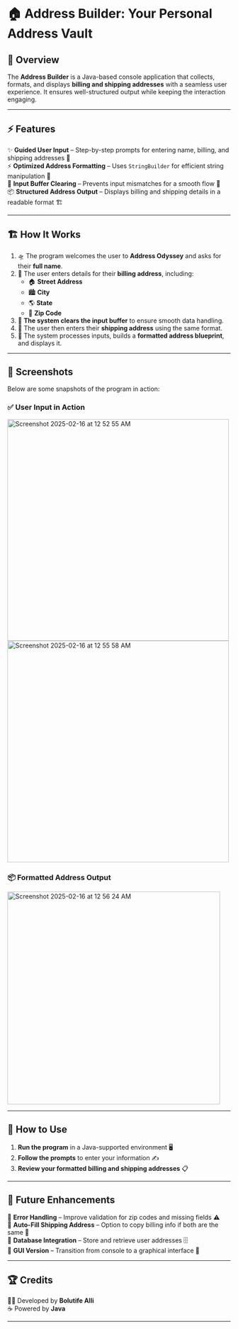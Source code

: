 # 🏠 Address Builder: Your Personal Address Vault  

## 📌 Overview  
The **Address Builder** is a Java-based console application that collects, formats, and displays **billing and shipping addresses** with a seamless user experience. It ensures well-structured output while keeping the interaction engaging.  

---

## ⚡ Features  
✨ **Guided User Input** – Step-by-step prompts for entering name, billing, and shipping addresses 📝  
⚡ **Optimized Address Formatting** – Uses `StringBuilder` for efficient string manipulation 🔧  
🛑 **Input Buffer Clearing** – Prevents input mismatches for a smooth flow 🚀  
📦 **Structured Address Output** – Displays billing and shipping details in a readable format 🏗️  

---

## 🏗️ How It Works  
1. 🛸 The program welcomes the user to **Address Odyssey** and asks for their **full name**.  
2. 🏡 The user enters details for their **billing address**, including:  
   - 🏠 **Street Address**  
   - 🏙️ **City**  
   - 🌎 **State**  
   - 🔢 **Zip Code**  
3. 🧹 **The system clears the input buffer** to ensure smooth data handling.  
4. 🚚 The user then enters their **shipping address** using the same format.  
5. 🎨 The system processes inputs, builds a **formatted address blueprint**, and displays it.  

---

## 📸 Screenshots  
Below are some snapshots of the program in action:  

### ✅ User Input in Action  

<a href="https://github.com/user-attachments/assets/dc163891-12eb-43e4-b0a5-3758e755a124">
    <img src="https://github.com/user-attachments/assets/dc163891-12eb-43e4-b0a5-3758e755a124" width="500" alt="Screenshot 2025-02-16 at 12 52 55 AM">
</a>

<a href="https://github.com/user-attachments/assets/f9c6d394-a95a-424a-854d-2567355a39f3">
    <img src="https://github.com/user-attachments/assets/f9c6d394-a95a-424a-854d-2567355a39f3" width="500" alt="Screenshot 2025-02-16 at 12 55 58 AM">
</a>

### 📦 Formatted Address Output  

<a href="https://github.com/user-attachments/assets/52d24568-9fcf-49ba-a3b6-44b70020f2a8">
    <img src="https://github.com/user-attachments/assets/52d24568-9fcf-49ba-a3b6-44b70020f2a8" width="480" alt="Screenshot 2025-02-16 at 12 56 24 AM">
</a>

---

## 🚀 How to Use  
1. **Run the program** in a Java-supported environment 🖥️  
2. **Follow the prompts** to enter your information ✍️  
3. **Review your formatted billing and shipping addresses** 📋  

---

## 🎯 Future Enhancements  
🔹 **Error Handling** – Improve validation for zip codes and missing fields ⚠️  
🔹 **Auto-Fill Shipping Address** – Option to copy billing info if both are the same 🔄  
🔹 **Database Integration** – Store and retrieve user addresses 🗄️  
🔹 **GUI Version** – Transition from console to a graphical interface 🎨  

---

## 🏆 Credits  
👨‍💻 Developed by **Bolutife Alli**  
☕ Powered by **Java**  

---
